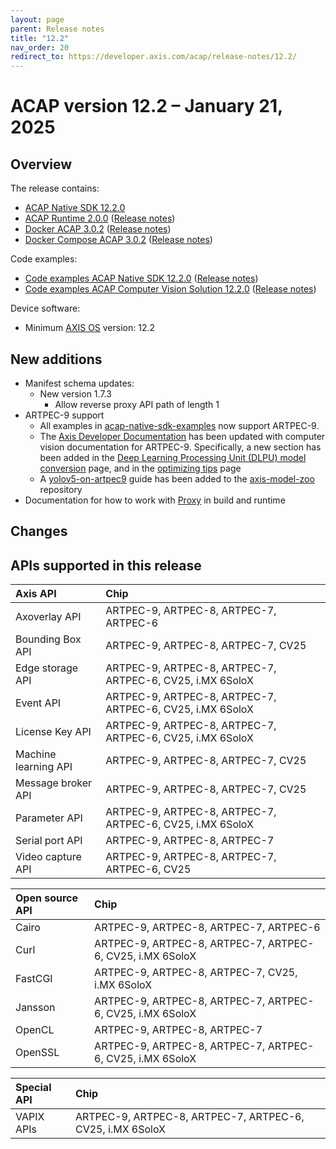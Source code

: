 ```yaml
---
layout: page
parent: Release notes
title: "12.2"
nav_order: 20
redirect_to: https://developer.axis.com/acap/release-notes/12.2/
---
```


# ACAP version 12.2 – January 21, 2025

## Overview

The release contains:

- [ACAP Native SDK 12.2.0](https://github.com/AxisCommunications/acap-native-sdk/releases/tag/12.2.0)
- [ACAP Runtime 2.0.0](https://github.com/AxisCommunications/acap-runtime/tree/2.0.0)
  ([Release notes](https://github.com/AxisCommunications/acap-runtime/releases/tag/2.0.0))
- [Docker ACAP 3.0.2](https://github.com/AxisCommunications/docker-acap/tree/3.0.2)
  ([Release notes](https://github.com/AxisCommunications/docker-acap/releases/tag/3.0.2))
- [Docker Compose ACAP 3.0.2](https://github.com/AxisCommunications/docker-compose-acap/tree/3.0.2)
  ([Release notes](https://github.com/AxisCommunications/docker-compose-acap/releases/tag/3.0.2))

Code examples:

- [Code examples ACAP Native SDK 12.2.0](https://github.com/AxisCommunications/acap-native-sdk-examples/tree/12.2.0)
  ([Release notes](https://github.com/AxisCommunications/acap-native-sdk-examples/releases/tag/12.2.0))
- [Code examples ACAP Computer Vision Solution 12.2.0](https://github.com/AxisCommunications/acap-computer-vision-sdk-examples/tree/12.2.0)
  ([Release notes](https://github.com/AxisCommunications/acap-computer-vision-sdk-examples/releases/tag/12.2.0))

Device software:

- Minimum [AXIS OS](https://www.axis.com/support/device-software) version: 12.2

## New additions

- Manifest schema updates:
  - New version 1.7.3
    - Allow reverse proxy API path of length 1
- ARTPEC-9 support
  - All examples in [acap-native-sdk-examples](https://github.com/AxisCommunications/acap-native-sdk-examples) now support ARTPEC-9.
  - The [Axis Developer Documentation](https://developer.axis.com/computer-vision) has been updated with computer vision documentation for ARTPEC-9. Specifically, a new section has been added in the [Deep Learning Processing Unit (DLPU) model conversion](https://developer.axis.com/computer-vision/computer-vision-on-device/dlpu-model-conversion#artpec-9) page, and in the [optimizing tips](https://developer.axis.com/computer-vision/computer-vision-on-device/optimization-tips#artpec-9) page
  - A [yolov5-on-artpec9](https://github.com/AxisCommunications/axis-model-zoo/blob/main/docs/yolov5-on-artpec9.md) guide has been added to the
    [axis-model-zoo](https://github.com/AxisCommunications/axis-model-zoo/) repository
- Documentation for how to work with [Proxy](../develop/proxy) in build and runtime

## Changes

## APIs supported in this release

Axis API             | Chip
:--                  | :--
Axoverlay API        | ARTPEC-9, ARTPEC-8, ARTPEC-7, ARTPEC-6
Bounding Box API     | ARTPEC-9, ARTPEC-8, ARTPEC-7, CV25
Edge storage API     | ARTPEC-9, ARTPEC-8, ARTPEC-7, ARTPEC-6, CV25, i.MX 6SoloX
Event API            | ARTPEC-9, ARTPEC-8, ARTPEC-7, ARTPEC-6, CV25, i.MX 6SoloX
License Key API      | ARTPEC-9, ARTPEC-8, ARTPEC-7, ARTPEC-6, CV25, i.MX 6SoloX
Machine learning API | ARTPEC-9, ARTPEC-8, ARTPEC-7, CV25
Message broker API   | ARTPEC-9, ARTPEC-8, ARTPEC-7, CV25
Parameter API        | ARTPEC-9, ARTPEC-8, ARTPEC-7, ARTPEC-6, CV25, i.MX 6SoloX
Serial port API      | ARTPEC-9, ARTPEC-8, ARTPEC-7
Video capture API    | ARTPEC-9, ARTPEC-8, ARTPEC-7, ARTPEC-6, CV25

Open source API      | Chip
:--                  | :--
Cairo                | ARTPEC-9, ARTPEC-8, ARTPEC-7, ARTPEC-6
Curl                 | ARTPEC-9, ARTPEC-8, ARTPEC-7, ARTPEC-6, CV25, i.MX 6SoloX
FastCGI              | ARTPEC-9, ARTPEC-8, ARTPEC-7, CV25, i.MX 6SoloX
Jansson              | ARTPEC-9, ARTPEC-8, ARTPEC-7, ARTPEC-6, CV25, i.MX 6SoloX
OpenCL               | ARTPEC-9, ARTPEC-8, ARTPEC-7
OpenSSL              | ARTPEC-9, ARTPEC-8, ARTPEC-7, ARTPEC-6, CV25, i.MX 6SoloX

Special API          | Chip
:--                  | :--
VAPIX APIs           | ARTPEC-9, ARTPEC-8, ARTPEC-7, ARTPEC-6, CV25, i.MX 6SoloX
